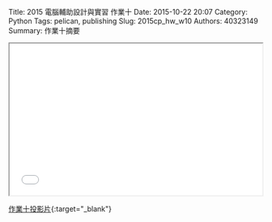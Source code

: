 Title: 2015 電腦輔助設計與實習 作業十
Date: 2015-10-22 20:07
Category: Python
Tags: pelican, publishing
Slug: 2015cp_hw_w10
Authors: 40323149
Summary: 作業十摘要

<iframe src="40323149_cp_w10.html" width="500" height="300"></iframe>

[作業十投影片]( 40323149_cp_w10.html){:target="_blank"}